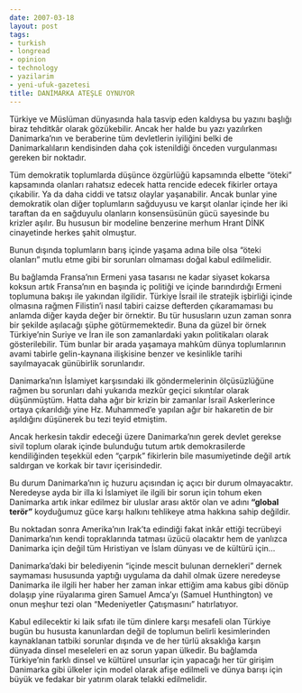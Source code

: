 ```yaml
---
date: 2007-03-18
layout: post
tags:
- turkish
- longread
- opinion
- technology
- yazilarim
- yeni-ufuk-gazetesi
title: DANİMARKA ATEŞLE OYNUYOR
---
```


Türkiye ve Müslüman dünyasında hala tasvip eden kaldıysa bu yazını başlığı biraz tehditkâr olarak gözükebilir. Ancak her halde bu yazı yazılırken Danimarka’nın ve beraberine tüm devletlerin iyiliğini belki de Danimarkalıların kendisinden daha çok istenildiği önceden vurgulanması gereken bir noktadır.

Tüm demokratik toplumlarda düşünce özgürlüğü kapsamında elbette “öteki” kapsamında olanları rahatsız edecek hatta rencide edecek fikirler ortaya çıkabilir. Ya da daha ciddi ve tatsız olaylar yaşanabilir. Ancak bunlar yine demokratik olan diğer toplumların sağduyusu ve karşıt olanlar içinde her iki taraftan da en sağduyulu olanların konsensüsünün gücü sayesinde bu krizler aşılır. Bu hususun bir modeline benzerine merhum Hrant DİNK cinayetinde herkes şahit olmuştur.

Bunun dışında toplumların barış içinde yaşama adına bile olsa “öteki olanları” mutlu etme gibi bir sorunları olmaması doğal kabul edilmelidir.

Bu bağlamda Fransa’nın Ermeni yasa tasarısı ne kadar siyaset kokarsa koksun artık Fransa’nın en başında iç politiği ve içinde barındırdığı Ermeni toplumuna bakışı ile yakından ilgilidir. Türkiye İsrail ile stratejik işbirliği içinde olmasına rağmen Filistin’i nasıl tabiri caizse defterden çıkaramaması bu anlamda diğer kayda değer bir örnektir. Bu tür hususların uzun zaman sonra bir şekilde aşılacağı şüphe götürmemektedir. Buna da güzel bir örnek Türkiye’nin Suriye ve İran ile son zamanlardaki yakın politikaları olarak gösterilebilir. Tüm bunlar bir arada yaşamaya mahkûm dünya toplumlarının avami tabirle gelin-kaynana ilişkisine benzer ve kesinlikle tarihi sayılmayacak günübirlik sorunlarıdır.

Danimarka’nın İslamiyet karşısındaki ilk göndermelerinin ölçüsüzlüğüne rağmen bu sorunları dahi yukarıda mezkûr geçici sıkıntılar olarak düşünmüştüm. Hatta daha ağır bir krizin bir zamanlar İsrail Askerlerince ortaya çıkarıldığı yine Hz. Muhammed’e yapılan ağır bir hakaretin de bir aşıldığını düşünerek bu tezi teyid etmiştim.

Ancak herkesin takdir edeceği üzere Danimarka’nın gerek devlet gerekse sivil toplum olarak içinde bulunduğu tutum artık demokrasilerde kendiliğinden teşekkül eden “çarpık” fikirlerin bile masumiyetinde değil artık saldırgan ve korkak bir tavır içerisindedir.

Bu durum Danimarka’nın iç huzuru açısından iç açıcı bir durum olmayacaktır. Neredeyse ayda bir illa ki İslamiyet ile ilgili bir sorun için tohum eken Danimarka artık inkar edilmez bir uluslar arası aktör olan ve adını **“global terör”** koyduğumuz güce karşı halkını tehlikeye atma hakkına sahip değildir.

Bu noktadan sonra Amerika’nın Irak’ta edindiği fakat inkâr ettiği tecrübeyi Danimarka’nın kendi topraklarında tatması üzücü olacaktır hem de yanlızca Danimarka için değil tüm Hıristiyan ve İslam dünyası ve de kültürü için…

Danimarka’daki bir belediyenin “içinde mescit bulunan dernekleri” dernek saymaması hususunda yaptığı uygulama da dahil olmak üzere neredeyse Danimarka ile ilgili her haber her zaman inkar ettiğim ama kabus gibi dönüp dolaşıp yine rüyalarıma giren Samuel Amca’yı (Samuel Hunthington) ve onun meşhur tezi olan “Medeniyetler Çatışmasını” hatırlatıyor.

Kabul edilecektir ki laik sıfatı ile tüm dinlere karşı mesafeli olan Türkiye bugün bu hususta kanunlardan değil de toplumun belirli kesimlerinden kaynaklanan tatbiki sorunlar dışında ve de her türlü aksaklığa karşın dünyada dinsel meseleleri en az sorun yapan ülkedir. Bu bağlamda Türkiye’nin farklı dinsel ve kültürel unsurlar için yapacağı her tür girişim Danimarka gibi ülkeler için model olarak afişe edilmeli ve dünya barışı için büyük ve fedakar bir yatırım olarak telakki edilmelidir.

